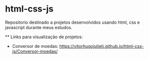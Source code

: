 # html-css-js
 Repositorio destinado a projetos desenvolvidos usando html, css e javascript durante meus estudos.

** Links para visualização de projetos:
- Conversor de moedas: https://vitorhugojulieti.github.io/html-css-js/Conversor-moedas/
